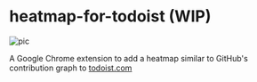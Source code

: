 # heatmap-for-todoist (WIP)
![pic](https://user-images.githubusercontent.com/11711622/139949523-9084a96e-a2fe-4060-8c19-ccfc2b0c7e57.png)

A Google Chrome extension to add a heatmap similar to GitHub's contribution graph to [todoist.com](https://todoist.com/)
